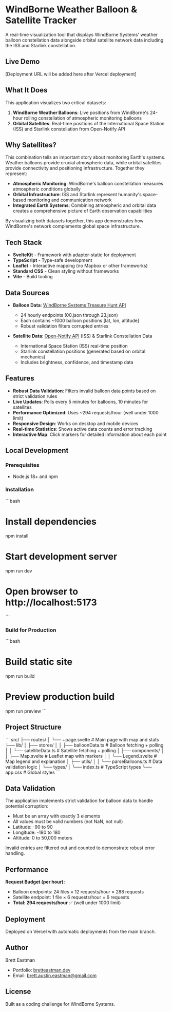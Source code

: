 # WindBorne Weather Balloon & Satellite Tracker

A real-time visualization tool that displays WindBorne Systems' weather balloon constellation data alongside orbital satellite network data including the ISS and Starlink constellation.

## Live Demo

[Deployment URL will be added here after Vercel deployment]

## What It Does

This application visualizes two critical datasets:

1. **WindBorne Weather Balloons**: Live positions from WindBorne's 24-hour rolling constellation of atmospheric monitoring balloons
2. **Orbital Satellites**: Real-time positions of the International Space Station (ISS) and Starlink constellation from Open-Notify API

## Why Satellites?

This combination tells an important story about monitoring Earth's systems. Weather balloons provide crucial atmospheric data, while orbital satellites provide connectivity and positioning infrastructure. Together they represent:

- **Atmospheric Monitoring**: WindBorne's balloon constellation measures atmospheric conditions globally
- **Orbital Infrastructure**: ISS and Starlink represent humanity's space-based monitoring and communication network
- **Integrated Earth Systems**: Combining atmospheric and orbital data creates a comprehensive picture of Earth observation capabilities

By visualizing both datasets together, this app demonstrates how WindBorne's network complements global space infrastructure.

## Tech Stack

- **SvelteKit** - Framework with adapter-static for deployment
- **TypeScript** - Type-safe development
- **Leaflet** - Interactive mapping (no Mapbox or other frameworks)
- **Standard CSS** - Clean styling without frameworks
- **Vite** - Build tooling

## Data Sources

- **Balloon Data**: [WindBorne Systems Treasure Hunt API](https://a.windbornesystems.com/treasure/)

  - 24 hourly endpoints (00.json through 23.json)
  - Each contains ~1000 balloon positions [lat, lon, altitude]
  - Robust validation filters corrupted entries

- **Satellite Data**: [Open-Notify API](http://api.open-notify.org/) (ISS) & Starlink Constellation Data
  - International Space Station (ISS) real-time position
  - Starlink constellation positions (generated based on orbital mechanics)
  - Includes brightness, confidence, and timestamp data

## Features

- **Robust Data Validation**: Filters invalid balloon data points based on strict validation rules
- **Live Updates**: Polls every 5 minutes for balloons, 10 minutes for satellites
- **Performance Optimized**: Uses ~294 requests/hour (well under 1000 limit)
- **Responsive Design**: Works on desktop and mobile devices
- **Real-time Statistics**: Shows active data counts and error tracking
- **Interactive Map**: Click markers for detailed information about each point

## Local Development

### Prerequisites

- Node.js 18+ and npm

### Installation

\`\`\`bash

# Install dependencies

npm install

# Start development server

npm run dev

# Open browser to http://localhost:5173

\`\`\`

### Build for Production

\`\`\`bash

# Build static site

npm run build

# Preview production build

npm run preview
\`\`\`

## Project Structure

\`\`\`
src/
├── routes/
│ └── +page.svelte # Main page with map and stats
├── lib/
│ ├── stores/
│ │ ├── balloonData.ts # Balloon fetching + polling
│ │ └── satelliteData.ts # Satellite fetching + polling
│ ├── components/
│ │ ├── Map.svelte # Leaflet map with markers
│ │ └── Legend.svelte # Map legend and explanation
│ ├── utils/
│ │ └── parseBalloons.ts # Data validation logic
│ └── types/
│ └── index.ts # TypeScript types
└── app.css # Global styles
\`\`\`

## Data Validation

The application implements strict validation for balloon data to handle potential corruption:

- Must be an array with exactly 3 elements
- All values must be valid numbers (not NaN, not null)
- Latitude: -90 to 90
- Longitude: -180 to 180
- Altitude: 0 to 50,000 meters

Invalid entries are filtered out and counted to demonstrate robust error handling.

## Performance

**Request Budget (per hour):**

- Balloon endpoints: 24 files × 12 requests/hour = 288 requests
- Satellite endpoint: 1 file × 6 requests/hour = 6 requests
- **Total: 294 requests/hour** ✅ (well under 1000 limit)

## Deployment

Deployed on Vercel with automatic deployments from the main branch.

## Author

Brett Eastman

- Portfolio: [bretteastman.dev](https://www.bretteastman.dev/)
- Email: brett.austin.eastman@gmail.com

## License

Built as a coding challenge for WindBorne Systems.

